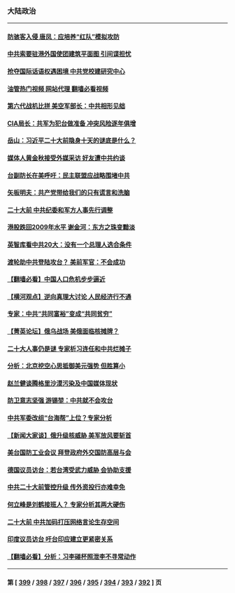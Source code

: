 ### 大陆政治
---
#### [防骇客入侵 唐凤：应培养“红队”模拟攻防](../../pages/ncid277/n13838796.md?10050045) 
#### [中共索要驻港外国使团建筑平面图 引间谍担忧](../../pages/ncid277/n13838842.md?10050045) 
#### [抢夺国际话语权遇困境 中共党校建研究中心](../../pages/ncid277/n13838684.md?10050045) 
#### [油管热门视频 网站代理 翻墙必看视频](http://209.222.30.114:81/youtube.html?10050045)
#### [第六代战机比拼 美空军部长：中共相形见绌](../../pages/ncid277/n13838681.md?10050045) 
#### [CIA局长：共军为犯台做准备 冲突风险逐年俱增](../../pages/ncid277/n13837946.md?10050045) 
#### [岳山：习近平二十大前隐身十天的谜底是什么？](../../pages/ncid277/n13838677.md?10050045) 
#### [媒体人黄金秋接受外媒采访 好友遭中共约谈](../../pages/ncid277/n13838646.md?10050045) 
#### [台副防长在美呼吁：民主联盟应战略围堵中共](../../pages/ncid277/n13838589.md?10050045) 
#### [矢板明夫：共产党带给我们的只有谎言和洗脑](../../pages/ncid277/n13838517.md?10050045) 
#### [二十大前 中共纪委和军方人事先行调整](../../pages/ncid277/n13838485.md?10050045) 
#### [港股跌回2009年水平 谢金河：东方之珠变黯淡](../../pages/ncid277/n13838394.md?10050045) 
#### [英智库看中共20大：没有一个总理人选合条件](../../pages/ncid277/n13838292.md?10050045) 
#### [渡轮助中共登陆攻台？ 美前军官：不会成功](../../pages/ncid277/n13838428.md?10050045) 
#### [【翻墙必看】中国人口危机步步逼近](../../pages/ncid277/n13838455.md?10050045) 
#### [【横河观点】逆向真理大讨论 人民经济行不通](../../pages/ncid277/n13838280.md?10050045) 
#### [专家：中共“共同富裕”变成“共同贫穷”](../../pages/ncid277/n13838300.md?10050045) 
#### [【菁英论坛】俄乌战场 美俄面临核摊牌？](../../pages/ncid277/n13837616.md?10050045) 
#### [二十大人事仍是谜 专家析习连任和中共烂摊子](../../pages/ncid277/n13838146.md?10050045) 
#### [分析：北京挖空心思抵御美元强势 但胜算小](../../pages/ncid277/n13838226.md?10050045) 
#### [赵兰健谈腾格里沙漠污染及中国媒体现状](../../pages/ncid277/n13838217.md?10050045) 
#### [防卫意志坚强 游锡堃：中共就不会攻台](../../pages/ncid277/n13837992.md?10050045) 
#### [中共军委改组“台海帮”上位？专家分析](../../pages/ncid277/n13837959.md?10050045) 
#### [【新闻大家谈】俄升级核威胁 美军放风要斩首](../../pages/ncid277/n13838060.md?10050045) 
#### [美台国防工业会议 拜登政府外交国防高层与会](../../pages/ncid277/n13837664.md?10050045) 
#### [德国议员访台：若台湾受武力威胁 会协助支援](../../pages/ncid277/n13837603.md?10050045) 
#### [中共二十大前管控升级 传外资投行亦难幸免](../../pages/ncid277/n13837738.md?10050045) 
#### [何立峰是刘鹤接班人？ 专家分析其两大硬伤](../../pages/ncid277/n13837737.md?10050045) 
#### [二十大前 中共加码打压网络言论生存空间](../../pages/ncid277/n13837805.md?10050045) 
#### [印度议员访台 吁台印应建立更紧密关系](../../pages/ncid277/n13837761.md?10050045) 
#### [【翻墙必看】分析：习李碰杯照泄李不寻常动作](../../pages/ncid277/n13837642.md?10050045) 

---
#### 第 [ [399](./399.md?10050045) / [398](./398.md?10050045) / [397](./397.md?10050045) / [396](./396.md?10050045) / [395](./395.md?10050045) / [394](./394.md?10050045) / [393](./393.md?10050045) / [392](./392.md?10050045) ] 页
